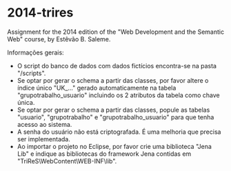 2014-trires
===========

Assignment for the 2014 edition of the "Web Development and the Semantic Web" course, by Estêvão B. Saleme.

Informações gerais:
- O script do banco de dados com dados fictícios encontra-se na pasta "/scripts".
- Se optar por gerar o schema a partir das classes, por favor altere o índice único "UK_..." gerado automaticamente na tabela "grupotrabalho_usuario" incluindo os 2 atributos da tabela como chave única. 
- Se optar por gerar o schema a partir das classes, popule as tabelas "usuario", "grupotrabalho" e "grupotrabalho_usuario" para que tenha acesso ao sistema.
- A senha do usuário não está criptografada. É uma melhoria que precisa ser implementada.
- Ao importar o projeto no Eclipse, por favor crie uma biblioteca "Jena Lib" e indique as bibliotecas do framework Jena contidas em "TriReS\WebContent\WEB-INF\lib". 